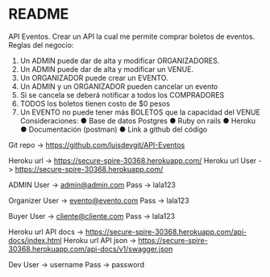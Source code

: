 # README

API Eventos.
Crear un API la cual me permite comprar boletos de eventos.
Reglas del negocio:
1. Un ADMIN puede dar de alta y modificar ORGANIZADORES.
2. Un ADMIN puede dar de alta y modificar un VENUE.
3. Un ORGANIZADOR puede crear un EVENTO.
4. Un ADMIN y un ORGANIZADOR pueden cancelar un evento
5. Si se cancela se deberá notificar a todos los COMPRADORES
6. TODOS los boletos tienen costo de $0 pesos
7. Un EVENTO no puede tener más BOLETOS que la capacidad del VENUE
Consideraciones:
● Base de datos Postgres
● Ruby on rails
● Heroku
● Documentación (postman)
● Link a github del código


Git repo -> https://github.com/luisdevgit/API-Eventos

Heroku url -> https://secure-spire-30368.herokuapp.com/
Heroku url User -> https://secure-spire-30368.herokuapp.com/

ADMIN
User -> admin@admin.com 
Pass -> lala123

Organizer
User -> evento@evento.com
Pass -> lala123

Buyer
User -> cliente@cliente.com
Pass -> lala123

Heroku url API docs -> https://secure-spire-30368.herokuapp.com/api-docs/index.html
Heroku url API json -> https://secure-spire-30368.herokuapp.com/api-docs/v1/swagger.json

Dev
User -> username
Pass -> password



